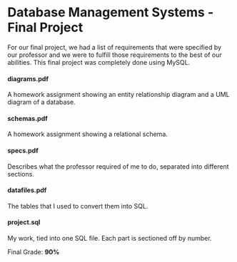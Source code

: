 # Database Management Systems - Final Project

For our final project, we had a list of requirements that were specified by our professor and we were to fulfill those requirements to the best of our abilities. This final project was completely done using MySQL. 

#### diagrams.pdf
A homework assignment showing an entity relationship diagram and a UML diagram of a database.

#### schemas.pdf
A homework assignment showing a relational schema.

#### specs.pdf
Describes what the professor required of me to do, separated into different sections.

#### datafiles.pdf
The tables that I used to convert them into SQL.

#### project.sql
My work, tied into one SQL file. Each part is sectioned off by number.

Final Grade: **90%**
